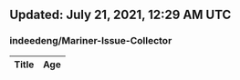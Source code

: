 ## Updated: July 21, 2021, 12:29 AM UTC


### indeedeng/Mariner-Issue-Collector
|**Title**|**Age**|
|:----|:----|